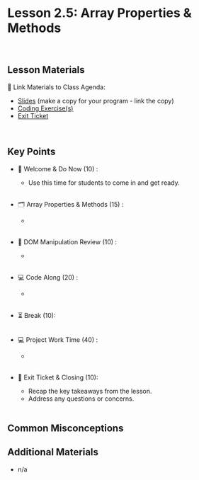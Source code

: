 # Lesson 2.5: Array Properties & Methods

<br>

## Lesson Materials

📖 Link Materials to Class Agenda:
- [Slides](https://docs.google.com/presentation/d/1wYANQD2JA2gTVMRLULc1urmvODDY5MaIKumgH7v6Npo/edit?usp=sharing) (make a copy for your program - link the copy)
- [Coding Exercise(s)]()
- [Exit Ticket]()

<br>

## Key Points

- 👋 Welcome & Do Now (10) :
  - Use this time for students to come in and get ready.<br><br>
  
- 🗂️ Array Properties & Methods (15) :
  - <br><br>

- 🔄 DOM Manipulation Review (10) :
  - <br><br>

- 💻 Code Along (20) :
  - <br><br>

- ⏳ Break (10):<br><br>

- 💻 Project Work Time (40) :
  - <br><br>

- 👋 Exit Ticket & Closing (10):
  - Recap the key takeaways from the lesson.
  - Address any questions or concerns.<br><br>
  

## Common Misconceptions


## Additional Materials
- n/a
